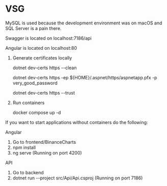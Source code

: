 # VSG

MySQL is used because the development environment was on macOS and SQL Server is a pain there.

Swagger is located on localhost:7186/api

Angular is located on localhost:80

1. Generate certificates locally

   dotnet dev-certs https --clean

   dotnet dev-certs https -ep ${HOME}/.aspnet/https/aspnetapp.pfx -p very_good_password

   dotnet dev-certs https --trust

2. Run containers

   docker compose up -d

If you want to start applications without containers do the following:

Angular

1. Go to frontend/BinanceCharts
2. npm install
3. ng serve
   (Running on port 4200)

API

1. Go to backend
2. dotnet run --project src/Api/Api.csproj (Running on port 7186)
